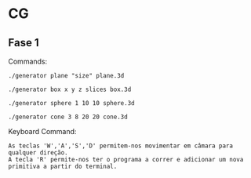 # CG

## Fase 1
Commands:

    ./generator plane "size" plane.3d

    ./generator box x y z slices box.3d
    
    ./generator sphere 1 10 10 sphere.3d
    
    ./generator cone 3 8 20 20 cone.3d
    
Keyboard Command:

    As teclas 'W','A','S','D' permitem-nos movimentar em câmara para qualquer direção.
    A tecla 'R' permite-nos ter o programa a correr e adicionar um nova primitiva a partir do terminal.

    
